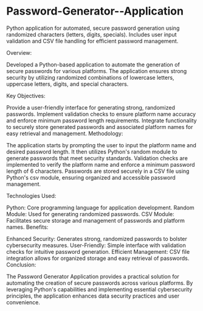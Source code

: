 # Password-Generator--Application
Python application for automated, secure password generation using randomized characters (letters, digits, specials). Includes user input validation and CSV file handling for efficient password management.


Overview:

Developed a Python-based application to automate the generation of secure passwords for various platforms. The application ensures strong security by utilizing randomized combinations of lowercase letters, uppercase letters, digits, and special characters.

Key Objectives:

Provide a user-friendly interface for generating strong, randomized passwords.
Implement validation checks to ensure platform name accuracy and enforce minimum password length requirements.
Integrate functionality to securely store generated passwords and associated platform names for easy retrieval and management.
Methodology:

The application starts by prompting the user to input the platform name and desired password length. It then utilizes Python's random module to generate passwords that meet security standards. Validation checks are implemented to verify the platform name and enforce a minimum password length of 6 characters. Passwords are stored securely in a CSV file using Python's csv module, ensuring organized and accessible password management.

Technologies Used:

Python: Core programming language for application development.
Random Module: Used for generating randomized passwords.
CSV Module: Facilitates secure storage and management of passwords and platform names.
Benefits:

Enhanced Security: Generates strong, randomized passwords to bolster cybersecurity measures.
User-Friendly: Simple interface with validation checks for intuitive password generation.
Efficient Management: CSV file integration allows for organized storage and easy retrieval of passwords.
Conclusion:

The Password Generator Application provides a practical solution for automating the creation of secure passwords across various platforms. By leveraging Python's capabilities and implementing essential cybersecurity principles, the application enhances data security practices and user convenience.
